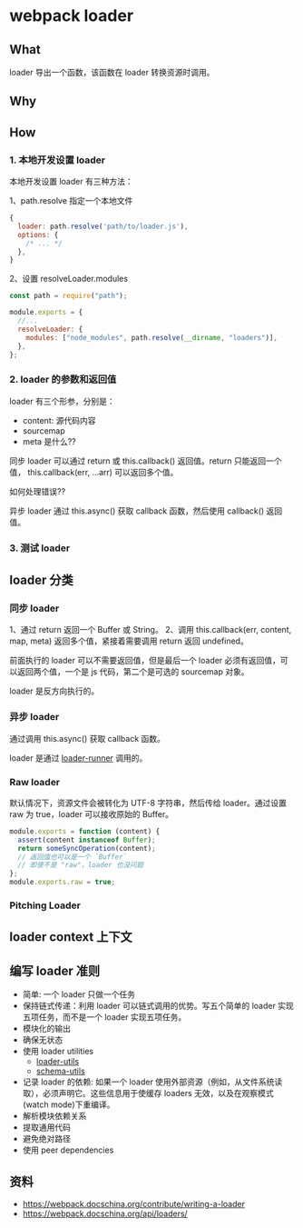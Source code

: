 # webpack loader

## What

loader 导出一个函数，该函数在 loader 转换资源时调用。

## Why

## How

### 1. 本地开发设置 loader

本地开发设置 loader 有三种方法：

1、path.resolve 指定一个本地文件

```js
{
  loader: path.resolve('path/to/loader.js'),
  options: {
    /* ... */
  },
}
```

2、设置 resolveLoader.modules

```js
const path = require("path");

module.exports = {
  //...
  resolveLoader: {
    modules: ["node_modules", path.resolve(__dirname, "loaders")],
  },
};
```

### 2. loader 的参数和返回值

loader 有三个形参，分别是：

- content: 源代码内容
- sourcemap
- meta 是什么??

同步 loader 可以通过 return 或 this.callback() 返回值。return 只能返回一个值， this.callback(err, ...arr) 可以返回多个值。

如何处理错误??

异步 loader 通过 this.async() 获取 callback 函数，然后使用 callback() 返回值。

### 3. 测试 loader

## loader 分类

### 同步 loader

1、通过 return 返回一个 Buffer 或 String。
2、调用 this.callback(err, content, map, meta) 返回多个值，紧接着需要调用 return 返回 undefined。

前面执行的 loader 可以不需要返回值，但是最后一个 loader 必须有返回值，可以返回两个值，一个是 js 代码，第二个是可选的 sourcemap 对象。

loader 是反方向执行的。

### 异步 loader

通过调用 this.async() 获取 callback 函数。

loader 是通过 [loader-runner](https://github.com/webpack/loader-runner) 调用的。

### Raw loader

默认情况下，资源文件会被转化为 UTF-8 字符串，然后传给 loader。通过设置 raw 为 true，loader 可以接收原始的 Buffer。

```js
module.exports = function (content) {
  assert(content instanceof Buffer);
  return someSyncOperation(content);
  // 返回值也可以是一个 `Buffer`
  // 即使不是 "raw"，loader 也没问题
};
module.exports.raw = true;
```

### Pitching Loader

## loader context 上下文

## 编写 loader 准则

- 简单: 一个 loader 只做一个任务
- 保持链式传递：利用 loader 可以链式调用的优势。写五个简单的 loader 实现五项任务，而不是一个 loader 实现五项任务。
- 模块化的输出
- 确保无状态
- 使用 loader utilities
  - [loader-utils](https://github.com/webpack/loader-utils)
  - [schema-utils](https://github.com/webpack-contrib/schema-utils)
- 记录 loader 的依赖: 如果一个 loader 使用外部资源（例如，从文件系统读取），必须声明它。这些信息用于使缓存 loaders 无效，以及在观察模式(watch mode)下重编译。
- 解析模块依赖关系
- 提取通用代码
- 避免绝对路径
- 使用 peer dependencies

## 资料

- https://webpack.docschina.org/contribute/writing-a-loader
- https://webpack.docschina.org/api/loaders/
